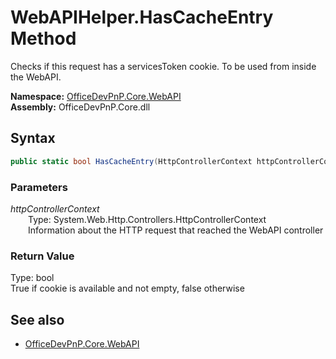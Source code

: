 # WebAPIHelper.HasCacheEntry Method  
Checks if this request has a servicesToken cookie. To be used from inside the WebAPI.  

**Namespace:** [OfficeDevPnP.Core.WebAPI](OfficeDevPnP.Core.WebAPI.md)  
**Assembly:** OfficeDevPnP.Core.dll  
## Syntax
```C#
public static bool HasCacheEntry(HttpControllerContext httpControllerContext)
```
### Parameters
*httpControllerContext*  
&emsp;&emsp;Type: System.Web.Http.Controllers.HttpControllerContext  
&emsp;&emsp;Information about the HTTP request that reached the WebAPI controller  

### Return Value
Type: bool  
True if cookie is available and not empty, false otherwise

## See also
- [OfficeDevPnP.Core.WebAPI](OfficeDevPnP.Core.WebAPI.md)
